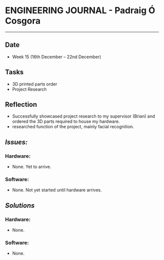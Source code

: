 
# **ENGINEERING JOURNAL - Padraig Ó Cosgora**
----------------------------------------------------------------------

## **Date**
-	Week 15 (16th December – 22nd December)

## **Tasks**
-	3D printed parts order
-	Project Research

## **Reflection**
-	Successfully showcased project research to my supervisor (Brian) and ordered the 3D parts required to house my hardware.
-	researched function of the project, mainly facial recognition. 


## **_Issues:_**

### **Hardware:**
-	None. Yet to arrive.

### **Software:**
-	None. Not yet started until hardware arrives.

## **_Solutions_**

### **Hardware:**
-	None.


### **Software:**
-	None.

